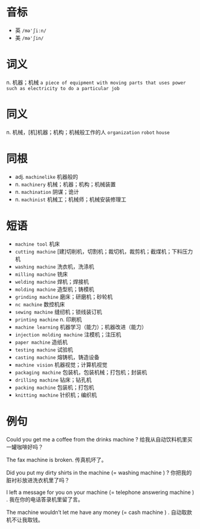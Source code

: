# 音标

- 英 `/mə'ʃiːn/`
- 美 `/mə'ʃin/`

# 词义

n. 机器；机械
`a piece of equipment with moving parts that uses power such as electricity to do a particular job`

# 同义

n. 机械，[机]机器；机构；机械般工作的人
`organization` `robot` `house`

# 同根

- adj. `machinelike` 机器般的
- n. `machinery` 机械；机器；机构；机械装置
- n. `machination` 阴谋；诡计
- n. `machinist` 机械工；机械师；机械安装修理工

# 短语

- `machine tool` 机床
- `cutting machine` [建]切削机，切割机；裁切机，裁剪机；截煤机；下料压力机
- `washing machine` 洗衣机，洗涤机
- `milling machine` 铣床
- `welding machine` 焊机；焊接机
- `molding machine` 造型机；铸模机
- `grinding machine` 磨床；研磨机；砂轮机
- `nc machine` 数控机床
- `sewing machine` 缝纫机；锁线装订机
- `printing machine` n. 印刷机
- `machine learning` 机器学习（能力）；机器改进（能力）
- `injection molding machine` 注模机；注压机
- `paper machine` 造纸机
- `testing machine` 试验机
- `casting machine` 熔铸机，铸造设备
- `machine vision` 机器视觉；计算机视觉
- `packaging machine` 包装机，包装机械；打包机；封装机
- `drilling machine` 钻床；钻孔机
- `packing machine` 包装机；打包机
- `knitting machine` 针织机；编织机

# 例句

Could you get me a coffee from the drinks machine ?
给我从自动饮料机里买一罐咖啡好吗？

The fax machine is broken.
传真机坏了。

Did you put my dirty shirts in the machine (= washing machine ) ?
你把我的脏衬衫放进洗衣机里了吗？

I left a message for you on your machine (= telephone answering machine ) .
我在你的电话答录机里留了言。

The machine wouldn’t let me have any money (= cash machine ) .
自动取款机不让我取钱。


